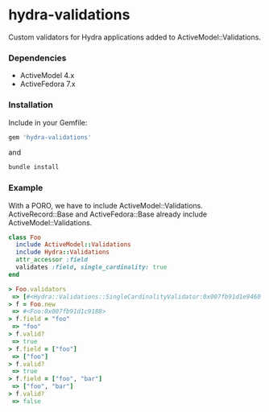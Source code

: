 hydra-validations
=======================

Custom validators for Hydra applications added to ActiveModel::Validations.

### Dependencies

* ActiveModel 4.x
* ActiveFedora 7.x

### Installation

Include in your Gemfile:

```ruby
gem 'hydra-validations'
```

and

```sh
bundle install
```

### Example

With a PORO, we have to include ActiveModel::Validations.  
ActiveRecord::Base and ActiveFedora::Base already include ActiveModel::Validations.

```ruby
class Foo
  include ActiveModel::Validations 
  include Hydra::Validations
  attr_accessor :field
  validates :field, single_cardinality: true
end

> Foo.validators
 => [#<Hydra::Validations::SingleCardinalityValidator:0x007fb91d1e9460 @attributes=[:field], @options={}>] 
> f = Foo.new
 => #<Foo:0x007fb91d1c9188> 
> f.field = "foo"
 => "foo" 
> f.valid?
 => true 
> f.field = ["foo"]
 => ["foo"] 
> f.valid?
 => true 
> f.field = ["foo", "bar"]
 => ["foo", "bar"] 
> f.valid?
 => false 
```
